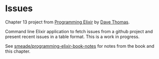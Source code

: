 # Issues

Chapter 13 project from [Programming Elixir](https://pragprog.com/book/elixir13/programming-elixir-1-3) by [Dave Thomas](https://twitter.com/pragdave).

Command line Elixir application to fetch issues from a github project and present recent issues in a table format. This is a work in progress.

See [smeade/programming-elixir-book-notes](https://github.com/smeade/programming-elixir-book-notes) for notes from the book and this chapter.
